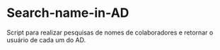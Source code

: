 # Search-name-in-AD

Script para realizar pesquisas de nomes de colaboradores e retornar o usuário de cada um do AD.
